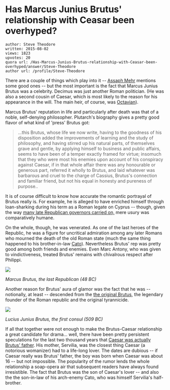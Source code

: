 # Has Marcus Junius Brutus' relationship with Ceasar been overhyped?

	author: Steve Theodore
	written: 2015-08-02
	views: 1823
	upvotes: 20
	quora url: /Has-Marcus-Junius-Brutus-relationship-with-Ceasar-been-overhyped/answer/Steve-Theodore
	author url: /profile/Steve-Theodore


There are a couple of things which play into it -- [Assaph Mehr](https://www.quora.com/profile/Assaph-Mehr) mentions some good ones -- but the most important is the fact that Marcus Junius Brutus was a celebrity. Decimus was just another Roman politician. (He was also a second cousin of Caesar, which is most likely to the reason for his appearance in the will. The main heir, of course, was [Octavian](http://www.roman-empire.net/emperors/augustus.html)).

Marcus Brutus' reputation in life and particularly after death was that of a noble, self-denying philosopher. Plutarch's biography gives a pretty good flavor of what kind of 'press' Brutus got:



> ...this Brutus, whose life we now write, having to the goodness of his disposition added the improvements of learning and the study of philosophy, and having stirred up his natural parts, of themselves grave and gentle, by applying himself to business and public affairs, seems to have been of a temper exactly framed for virtue; insomuch that they who were most his enemies upon account of his conspiracy against Caesar, if in that whole affair there was any honourable or generous part, referred it wholly to Brutus, and laid whatever was barbarous and cruel to the charge of Cassius, Brutus's connection and familiar friend, but not his equal in honesty and pureness of purpose.. 


It is of course difficult to know how accurate the romantic portrayal of Brutus really is. For example, he is alleged to have enriched himself through loan-sharking during his term as a Roman legate on Cyprus -- though, given the way [many late Republican governors carried on,](http://www.perseus.tufts.edu/hopper/text?doc=Cic.%20Ver.%202.4&lang=original) mere usury was comparatively humane. 

On the whole, though, he was venerated. As one of the last heroes of the Republic, he was a figure for uncritical admiration among any later Romans who mourned the death of the old Roman state (much the same thing happened to his brother-in-law [Cato](http://Cato)). Nevertheless Brutus' rep was pretty good among both friends and enemies. Even Marc Antony, who was given to vindictiveness, treated Brutus' remains with chivalrous respect after Philippi.



![](https://qph.fs.quoracdn.net/main-qimg-a95cd8c59eea12bbb89c326d299b776c-c)

_Marcus Brutus, the last Republican (48 BC)_ 

Another reason for Brutus' aura of glamor was the fact that he was -- notionally, at least -- descended from the [the original Brutus](https://en.wikipedia.org/wiki/Lucius_Junius_Brutus), the legendary founder of the Roman republic and the original tyrannicide. 



![](https://qph.fs.quoracdn.net/main-qimg-ad1e5667fe68c86c90ea7116835ba6fd)

_Lucius Junius Brutus, the first consul (509 BC)_ 

If all that together were not enough to make the Brutus-Caesar relationship a great candidate for drama... well, there have been pretty persistent speculations for the last two thousand years that [Caesar was actually Brutus' father](http://ancienthistory.about.com/od/caesarpeople/f/CaesarBrutus.htm). His mother, Servilia, was the closest thing Caesar (a notorious womanizer) had to a life-long lover. The dates are dubious -- if Caesar really was Brutus' father, the boy was born when Caesar was about 16 -- but not impossible. The popularity of the rumor lends the whole relationship a soap-opera air that subsequent readers have always found irresistible. The fact that Brutus was the son of Caesar's lover -- and also the the son-in-law of his arch-enemy Cato, who was himself Servilia's half-brother.

